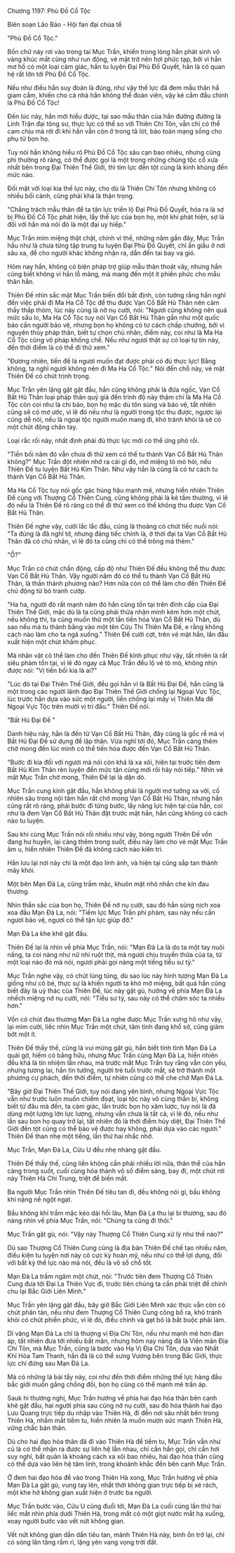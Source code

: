 




Chương 1197: Phù Đồ Cổ Tộc


Biên soạn Lão Bảo - Hội fan đại chúa tể

"Phù Đồ Cổ Tộc."

Bốn chữ này rơi vào trong tai Mục Trần, khiến trong lòng hắn phát sinh vô vàng khúc mắt cũng như run động, vẻ mặt trở nên hơi phức tạp, bởi vì hắn mơ hồ có một loại cảm giác, hắn tu luyện Đại Phù Đồ Quyết, hẳn là có quan hệ rất lớn tới Phù Đồ Cổ Tộc.

Nếu như điều hắn suy đoán là đúng, như vậy thế lực đã đem mẫu thân hắ giam cầm, khiến cho cả nhà hắn không thể đoàn viên, vậy kẻ cầm đầu chính là Phù Đồ Cổ Tộc!

Đến lúc này, hắn mới hiểu được, tại sao mẫu thân của hắn đường đường là Linh Trận đại tông sư, thực lực có thể so với Thiên Chí Tôn, vẫn chỉ có thể cam chịu mà rời đi khi hắn vẫn còn ở trong tã lót, bảo toàn mạng sống cho phụ tử bọn họ.

Tuy nói hắn không hiểu rõ Phù Đồ Cổ Tộc sâu cạn bao nhiêu, nhưng cũng phi thường rõ ràng, có thể được gọi là một trong những chủng tộc cổ xưa nhất bên trong Đại Thiên Thế Giới, thì tim lực đến tột cùng là kinh khủng đến mức nào.

Đối mặt với loại kia thế lực này, cho dù là Thiên Chí Tôn nhưng không có nhiều bối cảnh, cũng phải khá là thận trọng.

"Chẳng trách mẫu thân để ta tận lực triển lộ Đại Phù Đồ Quyết, hóa ra là sợ bị Phù Đồ Cổ Tộc phát hiện, lấy thế lực của bọn họ, một khi phát hiện, sợ là đối với hắn mà nói đó là một đại uy hiếp."

Mục Trần mím miệng thật chặt, chính vì thế, những năm gần đây, Mục Trần hầu như là chưa từng tập trung tu luyện Đại Phù Đồ Quyết, chỉ ẩn giấu ở nơi sâu xa, để cho người khác không nhận ra, dẫn đến tai bay vạ gió.

Hôm nay hắn, không có biện pháp trợ giúp mẫu thân thoát vây, nhưng hắn cũng biết không vì hắn lỗ mãng, mà mang đến một ít phiền phức cho mẫu thân hắn.

Thiên Đế nhìn sắc mặt Mục Trần biến đổi bất định, còn tưởng rằng hắn nghĩ đến việc phải đi Ma Ha Cổ Tộc để thu được Vạn Cổ Bất Hủ Thân nên cảm thấy thấp thỏm, lúc này cũng là nở nụ cười, nói: "Ngươi cũng không nên quá mức sầu lo, Ma Ha Cổ Tộc tuy nói Vạn Cổ Bất Hủ Thân gần như một quốc bảo cần người bảo vệ, nhưng bọn họ không có tư cách chấp chưởng, bởi vì nguyên thủy pháp thân, biết tự chọn chủ nhân, điểm này, coi như là Ma Ha Cổ Tộc cũng vô pháp khống chế. Nếu như ngươi thật sự có loại tự tin này, đến thời điểm là có thể đi thử xem."

"Đương nhiên, tiền đề là ngươi muốn đạt được phải có đủ thực lực! Bằng không, ta nghĩ ngươi không nên đi Ma Ha Cổ Tộc." Nói đến chỗ này, vẻ mặt Thiên Đế có chút trịnh trọng.

Mục Trần yên lặng gật gật đầu, hắn cũng không phải là đứa ngốc, Vạn Cổ Bất Hủ Thân loại pháp thân quý giá đến trình độ này thậm chí là Ma Ha Cổ Tộc còn coi như là chí bảo, bọn họ mặc dù tôn sùng và bảo vệ, tất nhiên cũng sẽ có mơ ước, vì lẽ đó nếu như là người trong tộc thu được, ngược lại cũng dễ nói, nếu là ngoại tộc người muốn mang đi, khó tránh khỏi là sẽ có một chút động chân tay.

Loại rắc rối này, nhất định phải đủ thực lực mới có thể ứng phó rồi.

"Tiền bối năm đó vẫn chưa đi thử xem có thể tu thành Vạn Cổ Bất Hủ Thân không?" Mục Trần đột nhiên nhớ ra cái gì đó, mở miệng tò mò hỏi, nếu Thiên Đế tu luyện Bất Hủ Kim Thân. Như vậy hẳn là cũng là có tư cách tu thành Vạn Cổ Bất Hủ Thân.

Ma Ha Cổ Tộc tuy nói gốc gác hùng hậu mạnh mẽ, nhưng hiển nhiên Thiên Đế cùng với Thượng Cổ Thiên Cung, cũng không phải là kẻ tầm thường, vì lẽ đó nếu là Thiên Đế rõ ràng có thể đi thử xem có thể không thu được Vạn Cổ Bất Hủ Thân.

Thiên Đế nghe vậy, cười lắc lắc đầu, cũng là thoáng có chút tiếc nuối nói: "Ta đúng là đã nghĩ tớ, nhưng đáng tiếc chính là, ở thời đại ta Vạn Cổ Bất Hủ Thân đã có chủ nhân, vì lẽ đó ta cũng chỉ có thể trông mà thèm."

"Ồ?"

Mục Trần có chút chấn động, cấp độ như Thiên Đế đều không thể thu được Vạn Cổ Bất Hủ Thân. Vậy người năm đó có thể tu thành Vạn Cổ Bất Hủ Thân, là thần thánh phương nào? Hơn nữa còn có thể làm cho đến Thiên Đế chủ động từ bỏ tranh cướp.

"Ha ha, người đó rất mạnh năm đó hắn cũng tồn tại trên đỉnh cấp của Đại Thiên Thế Giới, mặc dù là ta cũng phải thừa nhận minh kém hơn một chút, nếu không thì, ta cũng muốn thử một lần tiến hóa Vạn Cổ Bất Hủ Thân, dù sao nếu mà tu thành bằng vào một tên Cửu Thi Thiên Ma Đế, e rằng không cách nào làm cho ta ngã xuống." Thiên Đế cười cợt, trên vẻ mặt hắn, lần đầu xuất hiện một chút khâm phục.

Mà nhân vật có thể làm cho đến Thiên Đế kính phục như vậy, tất nhiên là rất siêu phàm tồn tại, vì lẽ đó ngay cả Mục Trần đều lộ vẻ tò mò, không nhịn được nói: "Vị tiền bối kia là ai?"

"Lúc đó tại Đại Thiên Thế Giới, đều gọi hắn vì là Bất Hủ Đại Đế, hắn cũng là một trong các người lãnh đạo Đại Thiên Thế Giới chống lại Ngoại Vực Tộc, lúc trước hắn dựa vào sức một người, liền chống lại mấy vị Thiên Ma đế Ngoại Vực Tộc trên mười vị trí đầu." Thiên Đế nói.

"Bất Hủ Đại Đế "

Danh hiệu này, hẳn là đến từ Vạn Cổ Bất Hủ Thân, đây cũng là gốc rễ mà vị Bất Hủ Đại Đế sử dụng để lập thân. Vừa nghĩ tới đó, Mục Trần càng thêm chờ mong đến lúc mình có thể tiến hóa được đến Vạn Cổ Bất Hủ Thân.

"Bước đi kia đối với ngươi mà nói còn khá là xa xôi, hiện tại trước tiên đem Bất Hủ Kim Thân rèn luyện đến mức tận cùng mới rồi hãy nói tiếp." Nhìn vẻ mặt Mục Trần chờ mong, Thiên Đế lại là dặn dò.

Mục Trần cung kính gật đầu, hắn không phải là người mơ tưởng xa vời, cố nhiên sâu trong nội tâm hắn rất chờ mong Vạn Cổ Bất Hủ Thân, nhưng hắn cũng rất rõ ràng, phải bước đi từng bước, lấy năng lực hiện tại của hắn, coi như là đem Vạn Cổ Bất Hủ Thân đặt trước mặt hắn, hắn cũng không có cách nào tu luyện.

Sau khi cùng Mục Trần nói rồi nhiều như vậy, bóng người Thiên Đế vốn đang hư huyễn, lại càng thêm trong suốt, điều này làm cho vẻ mặt Mục Trần âm u, hiển nhiên Thiên Đế đã không cách nào kiên trì.

Hắn lưu lại nơi này chỉ là một đạo linh ảnh, và hiện tại cũng sắp tan thành mây khói.

Một bên Mạn Đà La, cũng trầm mặc, khuôn mặt nhỏ nhắn che kín đau thương.

Nhìn thần sắc của bọn họ, Thiên Đế nở nụ cười, sau đó hắn sủng nịch xoa xoa đầu Mạn Đà La, nói: "Tiềm lực Mục Trần phi phàm, sau này nếu cần ngươi bảo vệ, ngươi có thể tận lực giúp đỡ."

Mạn Đà La khe khẽ gật đầu.

Thiên Đế lại là nhìn về phía Mục Trần, nói: "Mạn Đà La là do ta một tay nuôi nấng, ta coi nàng như nữ nhi ruột thịt, mà ngươi chịu truyền thừa của ta, từ một loại nào đó mà nói, ngươi phải gọi nàng một tiếng tiểu sư tỷ."

Mục Trần nghe vậy, có chút lúng túng, dù sao lúc này hình tượng Mạn Đà La giống như cô bé, thực sự là khiến người ta khó mở miệng, bất quá hắn cũng biết đây là uỷ thác của Thiên Đế, lúc này gật gù, hướng về phía Mạn Đà La nhếch miệng nở nụ cười, nói: "Tiểu sư tỷ, sau này có thể chăm sóc ta nhiều hơn."

Vốn có chút đau thương Mạn Đà La nghe được Mục Trần xưng hô như vậy, lại mỉm cười, liếc nhìn Mục Trần một chút, tâm tình đang khổ sở, cũng giảm bớt một ít.

Thiên Đế thấy thế, cũng là vui mừng gật gù, hắn biết tính tình Mạn Đà La quái gở, hiếm có bằng hữu, nhưng Mục Trần cùng Mạn Đà La, hiển nhiên đều khá là tín nhiệm lẫn nhau, mà trước mắt Mục Trần tuy rằng vẫn còn yếu, nhưng tương lai, hắn tin tưởng, người trẻ tuổi trước mắt, sẽ trở thành một phương cự phách, đến thời điểm, tự nhiên cũng có thể che chở Mạn Đà La.

"Bây giờ Đại Thiên Thế Giới, tuy nói đang yên bình, nhưng Ngoại Vực Tộc vẫn như trước luôn muốn chiếm đoạt, loại tộc này vô cùng thần bí, không biết từ đâu mà đến, ta cảm giác, lần trước bọn họ xâm lược, tuy nói là đã dùng một lượng lớn lực lượng, nhưng vẫn chưa là tất cả, vì lẽ đó, nếu như lần sau bọn họ quay trở lại, tất nhiên đó là thời điểm hủy diệt, Đại Thiên Thế Giới đến tột cùng có thể bảo vệ được hay không, phải dựa vào các ngươi." Thiên Đế than nhẹ một tiếng, lần thứ hai nhắc nhở.

Mục Trần, Mạn Đà La, Cửu U đều nhẹ nhàng gật đầu.

Thiên Đế thấy thế, cũng liền không cần phải nhiều lời nữa, thân thể của hắn càng trong suốt, cuối cùng hóa thành vô số điểm sáng, bay đi, một chút rơi này Thiên Hà Chi Trung, triệt để biến mất.

Ba người Mục Trần nhìn Thiên Đế tiêu tan đi, đều không nói gì, bầu không khí nặng nề ngột ngạt.

Bầu không khí trầm mặc kéo dài hồi lâu, Mạn Đà La thu lại bi thương, sau đó nàng nhìn về phía Mục Trần, nói: "Chúng ta cũng đi thôi."

Mục Trần gật gù, nói: "Vậy này Thượng Cổ Thiên Cung xử lý như thế nào?"

Dù sao Thượng Cổ Thiên Cung cũng là địa bàn Thiên Đế chế tạo nhiều năm, điều kiện tu luyện nơi này có cực kỳ hoàn mỹ, nếu như có thể lợi dụng, đối với bất kỳ thế lực nào mà nói, đều là vô số chỗ tốt.

Mạn Đà La trầm ngâm một chút, nói: "Trước tiên đem Thượng Cổ Thiên Cung đưa tới Đại La Thiên Vực đi, trước tiên chúng ta cần phải triệt để chỉnh chu lại Bắc Giới Liên Minh."

Mục Trần yên lặng gật đầu, bây giờ Bắc Giới Liên Minh xác thực vẫn còn có chút phân tán, nếu như đem Thượng Cổ Thiên Cung công bố ra, khó tránh khỏi có chút phiền phức, vì lẽ đó, điều chỉnh và gạt bỏ là bắt buộc phải làm.

Dĩ vãng Mạn Đà La chỉ là thượng vị Địa Chí Tôn, nếu như mạnh mẽ hơn đàn áp, tất nhiên đưa tới nhiều bất mãn, nhưng hôm nay nàng đã là Viên mãn Địa Chí Tôn, mà Mục Trần, cũng là bước vào Hạ Vị Địa Chí Tôn, dựa vào Nhất Khí Hóa Tam Thanh, hắn đã là có thể xưng Vương bên trong Bắc Giới, thực lực chỉ đứng sau Mạn Đà La.

Mà có những lá bài tẩy này, coi như đến thời điểm những thế lực hàng đầu bắc giới muốn gắng chống đối, bọn họ cũng có thể mạnh mẽ trấn áp.

Sauk hi thương nghị, Mục Trần hướng về phía hai đạo hóa thân bên cạnh khẽ gật đầu, hai người phía sau cũng nở nụ cười, sau đó hóa thành hai đạo Lưu Quang trực tiếp du nhập vào Thiên Hà, đi đến nơi sâu nhất bên trong Thiên Hà, nhắm mắt tiềm tu, hiển nhiên là muốn mượn sức mạnh Thiên Hà, vững chắc bản thân.

Dù cho hai đạo hóa thân đã đi vào Thiên Hà để tiềm tu, Mục Trần vẫn như cũ là có thể nhận ra được sự liên hệ lẫn nhau, chỉ cần hắn gọi, chỉ cần hơi suy nghĩ, bất quản là khoảng cách xa xôi bao nhiêu, hai đạo hóa thân cũng có thể dựa vào liên hệ tâm linh, trong khoảnh khắc đến bên cạnh Mục Trần.

Ở đem hai đạo hóa để vào trong Thiên Hà xong, Mục Trần hướng về phía Mạn Đà La gật gù, vung tay lên, nhất thời không gian trực tiếp bị xé rách, một khe hở không gian xuất hiện ở trước ba người.

Mục Trần bước vào, Cửu U cũng đuổi tới, Mạn Đà La cuối cùng lần thứ hai liếc mắt nhìn phía dưới Thiên Hà, trong mắt có một giọt nước mắt hạ xuống, xoay người bước vào vết nứt không gian.

Vết nứt không gian dần dần tiêu tan, mảnh Thiên Hà này, bình ổn trở lại, chỉ có sóng lăn tăng rầm rì, lặng yên vang vọng trời đất.




